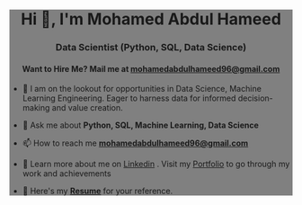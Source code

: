 <div style="background-color:grey">
<h1 align="center">Hi 👋, I'm Mohamed Abdul Hameed</h1>
<h3 align="center">Data Scientist (Python, SQL, Data Science)</h3>
  <h4 align="center">Want to Hire Me? Mail me at <a href="mailto:mohamedabdulhameed96@gmail.com">mohamedabdulhameed96@gmail.com</a></h4>

- 🌱 I am on the lookout for opportunities in Data Science, Machine Learning Engineering. Eager to harness data for informed decision-making and value creation.

- 💬 Ask me about **Python, SQL, Machine Learning, Data Science**

- 📫 How to reach me **mohamedabdulhameed96@gmail.com**

- 🤖 Learn more about me on [Linkedin](https://www.linkedin.com/in/mohamed-abdul-hameed) . Visit my [Portfolio](https://gamma.app/docs/Analyst-Data-Scientist-cv3l8j8twnnx3fu?mode=doc) to go through my work and achievements
  
- 📖 Here's my **[Resume](https://drive.google.com/file/d/1FgaoMOLT1mODZ1h7vLL8qcz21cGuai4y/view?usp=drive_link)** for your reference.
  

